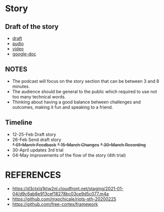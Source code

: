 # Story 

## Draft of the story 
* [draft](text/README.md)
* [audio](media/audio)
* [video](media/video)  
* [google-doc](https://docs.google.com/document/d/1cxfyPAyZOuOBYjbrxAFPHDmYIQ36eRzPmcPntF3UluU/edit)

## NOTES
* The podcast will focus on the story section that can be between 3 and 8 minutes.
* The audience should be general to the public which required to use not too many technical words.
* Thinking about having a good balance between challenges and outcomes, making it fun and speaking to a friend.

## Timeline
* 12-25-Feb Draft story
* 26-Feb Send draft story  
~~* 01-March Feedback~~
~~* 15-March Changes~~
~~* 30-March Recording~~
* 30-April updates 3rd trial
* 04-May improvements of the flow of the story (4th trial)

# REFERENCES 
* https://d3ctxlq1ktw2nl.cloudfront.net/staging/2021-01-04/d9c6ab8e913cef18278bc03ce9d5c077.m4a 
* https://github.com/mxochicale/riots-sth-20200225
* https://github.com/free-cortex/framework

